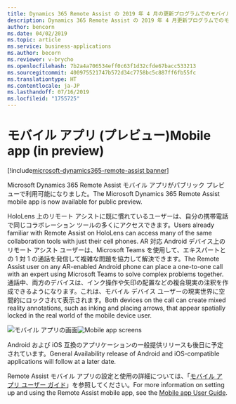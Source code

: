 ```yaml
---
title: Dynamics 365 Remote Assist の 2019 年 4 月の更新プログラムでのモバイル上のリモート アシスト機能
description: Dynamics 365 Remote Assist の 2019 年 4 月更新プログラムでのモバイル上のリモート アシスト機能により、拡張現実対応の Android デバイスに HoloLens エクスペリエンスがもたらされます。
author: bencorn
ms.date: 04/02/2019
ms.topic: article
ms.service: business-applications
ms.author: becorn
ms.reviewer: v-brycho
ms.openlocfilehash: 7b2a4a706534eff0c63f1d32cfde67bacc533213
ms.sourcegitcommit: 400975521747b572d34c7758bc5c887ff6fb55fc
ms.translationtype: HT
ms.contentlocale: ja-JP
ms.lasthandoff: 07/16/2019
ms.locfileid: "1755725"
---
```

# <a name="mobile-app-in-preview"></a><span data-ttu-id="d3abf-103">モバイル アプリ (プレビュー)</span><span class="sxs-lookup"><span data-stu-id="d3abf-103">Mobile app (in preview)</span></span>
[!include[microsoft-dynamics365-remote-assist banner](../../includes/microsoft-dynamics365-remote-assist.md)]

<span data-ttu-id="d3abf-104">Microsoft Dynamics 365 Remote Assist モバイル アプリがパブリック プレビューで利用可能になりました。</span><span class="sxs-lookup"><span data-stu-id="d3abf-104">The Microsoft Dynamics 365 Remote Assist mobile app is now available for public preview.</span></span>

<span data-ttu-id="d3abf-105">HoloLens 上のリモート アシストに既に慣れているユーザーは、自分の携帯電話で同じコラボレーション ツールの多くにアクセスできます。</span><span class="sxs-lookup"><span data-stu-id="d3abf-105">Users already familiar with Remote Assist on HoloLens can access many of the same collaboration tools with just their cell phones.</span></span> <span data-ttu-id="d3abf-106">AR 対応 Android デバイス上のリモート アシスト ユーザーは、Microsoft Teams を使用して、エキスパートとの 1 対 1 の通話を発信して複雑な問題を協力して解決できます。</span><span class="sxs-lookup"><span data-stu-id="d3abf-106">The Remote Assist user on any AR-enabled Android phone can place a one-to-one call with an expert using Microsoft Teams to solve complex problems together.</span></span> <span data-ttu-id="d3abf-107">通話中、両方のデバイスは、インク操作や矢印の配置などの複合現実の注釈を作成できるようになります。これは、モバイル デバイス ユーザーの現実世界に空間的にロックされて表示されます。</span><span class="sxs-lookup"><span data-stu-id="d3abf-107">Both devices on the call can create mixed reality annotations, such as inking and placing arrows, that appear spatially locked in the real world of the mobile device user.</span></span>  

<span data-ttu-id="d3abf-108">![モバイル アプリの画面](media/mobile-app-screens.PNG "モバイル アプリの画面")</span><span class="sxs-lookup"><span data-stu-id="d3abf-108">![Mobile app screens](media/mobile-app-screens.PNG "Mobile app screens")</span></span>

<span data-ttu-id="d3abf-109">Android および iOS 互換のアプリケーションの一般提供リリースも後日に予定されています。</span><span class="sxs-lookup"><span data-stu-id="d3abf-109">General Availability release of Android and iOS-compatible applications will follow at a later date.</span></span>

<span data-ttu-id="d3abf-110">Remote Assist モバイル アプリの設定と使用の詳細については、「[モバイル アプリ ユーザー ガイド](https://docs.microsoft.com/dynamics365/mixed-reality/remote-assist/mobile-app)」を参照してください。</span><span class="sxs-lookup"><span data-stu-id="d3abf-110">For more information on setting up and using the Remote Assist mobile app, see the [Mobile app User Guide](https://docs.microsoft.com/dynamics365/mixed-reality/remote-assist/mobile-app).</span></span>
